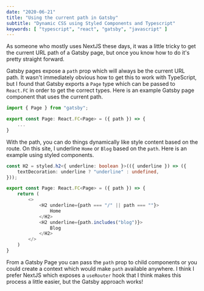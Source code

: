 ```yaml
---
date: "2020-06-21"
title: "Using the current path in Gatsby"
subtitle: "Dynamic CSS using Styled Components and Typescript"
keywords: [ "typescript", "react", "gatsby", "javascript" ]
---
```


As someone who mostly uses NextJS these days, it was a little tricky to get the current URL path of a Gatsby page, but once you know how to do it's pretty straight forward.

Gatsby pages expose a `path` prop which will always be the current URL path. It wasn't immediately obvious how to get this to work with TypeScript, but I found that Gatsby exports a `Page` type which can be passed to `React.FC` in order to get the correct types. Here is an example Gatsby page component that uses the current path.

```typescript
import { Page } from "gatsby";

export const Page: React.FC<Page> = ({ path }) => {
    ...
}
```

With the path, you can do things dynamically like style content based on the route. On this site, I underline `Home` or `Blog` based on the `path`. Here is an example using styled components.

```typescript
const H2 = styled.h2<{ underline: boolean }>(({ underline }) => ({
    textDecoration: underline ? "underline" : undefined,
}));

export const Page: React.FC<Page> = ({ path }) => {
    return (
        <>
            <H2 underline={path === "/" || path === ""}>
                Home
            </H2>
            <H2 underline={path.includes("blog")}>
                Blog
            </H2>
        </>
    )
}
```

From a Gatsby Page you can pass the `path` prop to child components or you could create a context which would make `path` available anywhere. I think I prefer NextJS which exposes a `useRouter` hook that I think makes this process a little easier, but the Gatsby approach works!
